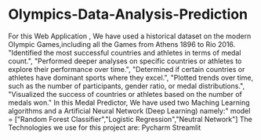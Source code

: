 # Olympics-Data-Analysis-Prediction
For this Web Application ,   We have used a historical dataset on the modern Olympic Games,including all the Games from Athens 1896 to Rio 2016. 
          "Identified the most successful countries and athletes in terms of medal count.",
          "Performed deeper analyses on specific countries or athletes to explore their performance over time.",
          "Determined if certain countries or athletes have dominant sports where they excel.",
          "Plotted trends over time, such as the number of participants, gender ratio, or medal distributions.",
          "Visualized the success of countries or athletes based on the number of medals won."
In this Medal Predictor, We have used two Maching Learning algorithms and a Artificial Neural Network (Deep Learning) namely:"
model = ["Random Forest Classifier","Logistic Regression","Neutral Network"]
The Technologies we use for this project are:
Pycharm 
Streamlit 
